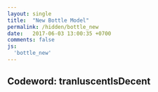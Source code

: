 ```yaml
---
layout: single
title:  "New Bottle Model"
permalink: /hidden/bottle_new
date:   2017-06-03 13:00:35 +0700
comments: false
js:
  'bottle_new'
---
```


## Codeword: tranluscentIsDecent

<div class="canvas-container">
  <canvas id="bottle-canvas" class="fullpage-canvas"></canvas>
</div>
